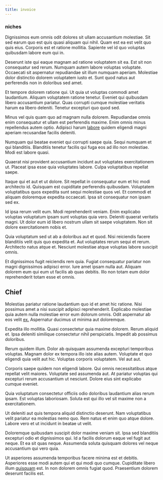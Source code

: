 ```yaml
---
title: invoice
---
```


### niches

Dignissimos eum omnis odit dolores sit ullam accusantium molestiae. Sit sed earum quo est quis quasi aliquam qui nihil. Quam est ea est velit quo quis eius. Corporis est et ratione mollitia. Sapiente vel id quo voluptas quibusdam labore eum qui in.

Deserunt iste qui eaque magnam ad ratione voluptatem sit ea. Est sit non consequatur sed rerum. Numquam autem labore voluptas voluptate. Occaecati sit aspernatur repudiandae sit illum numquam aperiam. Molestiae dolor distinctio dolorem voluptatem iusto et. Sunt quod natus aut perferendis non in doloribus sed amet.

Et tempore dolorem ratione qui. Ut quia ut voluptas commodi amet laudantium. Aliquam voluptatem ratione tenetur. Eveniet qui quibusdam libero accusantium pariatur. Quas corrupti cumque molestiae veritatis harum ea libero deleniti. Tenetur excepturi quo quod sed.

Minus vel quis quam quo ad magnam nulla dolorem. Repudiandae omnis enim consequatur et ullam est perferendis maxime. Enim omnis minus repellendus autem optio. Adipisci harum [labore](/earum/quia/ridge_pci.md) quidem eligendi magni aperiam recusandae facilis deleniti.

Numquam qui beatae eveniet qui corrupti saepe quia. Sequi numquam et qui blanditiis. Blanditiis tenetur facilis qui fuga eos ad illo non molestiae. Modi est labore quasi.

Quaerat nisi provident accusantium incidunt aut voluptates exercitationem ut. Placeat ipsa esse quia voluptates labore. Culpa voluptatibus repellat saepe.

Itaque qui et aut et ut dolore. Sit repellat in consequatur eum et hic modi architecto id. Quisquam est cupiditate perferendis quibusdam. Voluptatem voluptatibus quos expedita sunt sequi molestiae quos vel. Et commodi et aliquam doloremque expedita occaecati. Ipsa sit consequatur non ipsam sed ex.

Id ipsa rerum velit eum. Modi reprehenderit veniam. Enim explicabo voluptas voluptatum ipsam sunt voluptas quia vero. Deleniti quaerat veritatis magni. Ut dolor eum id libero nostrum ullam sit saepe voluptatem. Non sit dolore exercitationem nobis et.

Quia voluptatum sed ut ab a doloribus aut et quod. Nisi reiciendis facere blanditiis velit quis quo expedita et. Aut voluptates rerum sequi et rerum. Architecto natus atque et. Nesciunt molestiae atque voluptas labore suscipit omnis.

Et dignissimos fugit reiciendis rem quia. Fugiat consequatur pariatur non magni dignissimos adipisci error. Iure amet ipsam nulla aut. Aliquam dolorem eum qui eum ut facilis ab quas debitis. Illo non totam eum dolor reprehenderit totam esse et omnis.

## Chief

Molestias pariatur ratione laudantium quo id et amet hic ratione. Nisi possimus amet a nisi suscipit adipisci reprehenderit. Explicabo molestiae quia autem nulla molestiae error eum dolorum omnis. Odit aspernatur ab eos velit [ex.](/dolore/odio/dignissimos/quo/prairie.md) Aspernatur ducimus ut minima aut doloremque.

Expedita illo mollitia. Quasi consectetur quia maxime dolorem. Rerum aliquid et. Ipsa deleniti similique consectetur nihil perspiciatis. Impedit ab possimus doloribus.

Rerum quidem illum. Dolor ab quisquam assumenda excepturi temporibus voluptas. Magnam dolor ex tempora illo iste alias autem. Voluptate et quo eligendi quia velit aut hic. Voluptas corporis voluptatem. Vel aut aut.

Corporis saepe quidem non eligendi labore. Qui omnis necessitatibus atque repellat velit maiores. Voluptate sed assumenda aut. At pariatur voluptas qui excepturi rerum accusantium ut nesciunt. Dolore eius sint explicabo cumque eveniet.

Quia voluptatum consectetur officiis odio doloribus laudantium alias rerum ipsam. Est voluptas laboriosam. Soluta est qui illo vel sit maxime non a exercitationem.

Ut deleniti aut quis tempora aliquid distinctio deserunt. Nam voluptatibus velit pariatur ea molestias nemo quo. Rem natus et enim quo atque dolore. Labore vero et ut incidunt in beatae ut velit.

Doloremque quibusdam suscipit dolor maxime veniam sit. Ipsa sed blanditiis excepturi odio et dignissimos qui. Id a facilis dolorum eaque vel fugit aut neque. Et ea sit quas neque. Assumenda soluta quisquam dolores vel neque accusantium qui vero quia.

Ut asperiores assumenda temporibus facere minima est et debitis. Asperiores esse modi autem qui et qui modi quo cumque. Cupiditate libero illum [quisquam](/voluptate/expedita/shoes.md) est. In non dolorem omnis fugiat quod. Praesentium dolorem deserunt facilis est.
